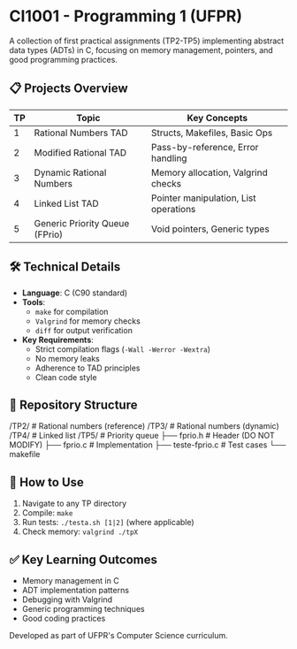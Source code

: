 # CI1001 - Programming 1 (UFPR)

A collection of first practical assignments (TP2-TP5) implementing abstract data types (ADTs) in C, focusing on memory management, pointers, and good programming practices.

## 📋 Projects Overview

| TP | Topic                          | Key Concepts                          |
|----|--------------------------------|---------------------------------------|
| 1  | Rational Numbers TAD           | Structs, Makefiles, Basic Ops         |
| 2  | Modified Rational TAD          | Pass-by-reference, Error handling     |
| 3  | Dynamic Rational Numbers       | Memory allocation, Valgrind checks    |
| 4  | Linked List TAD                | Pointer manipulation, List operations |
| 5  | Generic Priority Queue (FPrio) | Void pointers, Generic types          |

## 🛠 Technical Details

- **Language**: C (C90 standard)
- **Tools**: 
  - `make` for compilation
  - `Valgrind` for memory checks
  - `diff` for output verification
- **Key Requirements**:
  - Strict compilation flags (`-Wall -Werror -Wextra`)
  - No memory leaks
  - Adherence to TAD principles
  - Clean code style

## 📂 Repository Structure
/TP2/ # Rational numbers (reference)
/TP3/ # Rational numbers (dynamic)
/TP4/ # Linked list
/TP5/ # Priority queue
├── fprio.h # Header (DO NOT MODIFY)
├── fprio.c # Implementation
├── teste-fprio.c # Test cases
└── makefile

## 🚀 How to Use

1. Navigate to any TP directory
2. Compile: `make`
3. Run tests: `./testa.sh [1|2]` (where applicable)
4. Check memory: `valgrind ./tpX`

## ✅ Key Learning Outcomes

- Memory management in C
- ADT implementation patterns
- Debugging with Valgrind
- Generic programming techniques
- Good coding practices

Developed as part of UFPR's Computer Science curriculum.
